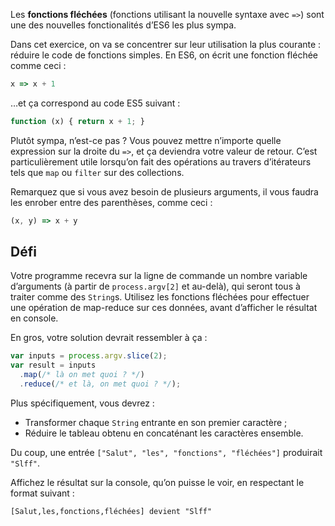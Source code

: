 Les **fonctions fléchées** (fonctions utilisant la nouvelle syntaxe avec `=>`) sont une des nouvelles fonctionalités d’ES6 les plus sympa.

Dans cet exercice, on va se concentrer sur leur utilisation la plus courante : réduire le code de fonctions simples. En ES6, on écrit une fonction fléchée comme ceci :

```js
x => x + 1
```

…et ça correspond au code ES5 suivant :

```js
function (x) { return x + 1; }
```

Plutôt sympa, n’est-ce pas ? Vous pouvez mettre n’importe quelle expression sur la droite du `=>`, et ça deviendra votre valeur de retour. C’est particulièrement utile lorsqu’on fait des opérations au travers d’itérateurs tels que `map` ou `filter` sur des collections.

Remarquez que si vous avez besoin de plusieurs arguments, il vous faudra les enrober entre des parenthèses, comme ceci :

```js
(x, y) => x + y
```

## Défi

Votre programme recevra sur la ligne de commande un nombre variable d’arguments (à partir de `process.argv[2]` et au-delà), qui seront tous à traiter comme des `String`s. Utilisez les fonctions fléchées pour effectuer une opération de map-reduce sur ces données, avant d’afficher le résultat en console.

En gros, votre solution devrait ressembler à ça :

```js
var inputs = process.argv.slice(2);
var result = inputs
  .map(/* là on met quoi ? */)
  .reduce(/* et là, on met quoi ? */);
```

Plus spécifiquement, vous devrez :

- Transformer chaque `String` entrante en son premier caractère ;
- Réduire le tableau obtenu en concaténant les caractères ensemble.

Du coup, une entrée `["Salut", "les", "fonctions", "fléchées"]` produirait `"Slff"`.

Affichez le résultat sur la console, qu’on puisse le voir, en respectant le format suivant :

```
[Salut,les,fonctions,fléchées] devient "Slff"
```
